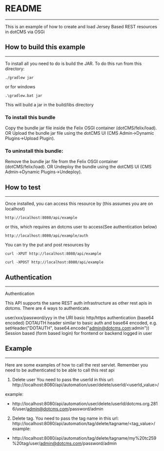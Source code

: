 
# README
----
This is an example of how to create and load Jersey Based REST resources in dotCMS via OSGi 


## How to build this example
----

To install all you need to do is build the JAR. To do this run from this directory:

`./gradlew jar`

or for windows

`.\gradlew.bat jar`

This will build a jar in the build/libs directory

### To install this bundle

Copy the bundle jar file inside the Felix OSGI container (dotCMS/felix/load).
        OR
Upload the bundle jar file using the dotCMS UI (CMS Admin->Dynamic Plugins->Upload Plugin).

### To uninstall this bundle:

Remove the bundle jar file from the Felix OSGI container (dotCMS/felix/load).
        OR
Undeploy the bundle using the dotCMS UI (CMS Admin->Dynamic Plugins->Undeploy).



## How to test
----

Once installed, you can access this resource by (this assumes you are on localhost)

`http://localhost:8080/api/example`

or this, which requires an dotcms user to access(See authentication below)

`http://localhost:8080/api/example/auth`


You can try the put and post resources by

`curl -XPUT http://localhost:8080/api/example`

`curl -XPOST http://localhost:8080/api/example`




## Authentication
----
Authentication

This API supports the same REST auth infrastructure as other rest apis in dotcms. There are 4 ways to authenticate.

user/xxx/password/yyy in the URI
basic http/https authentication (base64 encoded)
DOTAUTH header similar to basic auth and base64 encoded, e.g. setHeader("DOTAUTH", base64.encode("admin@dotcms.com:admin"))
Session based (form based login) for frontend or backend logged in user

## Example
----

Here are some examples of how to call the rest servlet. Remember you need to be authenticated to be able to call this rest api

1. Delete user 
You need to pass the userId in this url: http://localhost:8080/api/automation/user/delete/userId/<userId_value>/  

example:
* http://localhost:8080/api/automation/user/delete/userId/dotcms.org.2816/user/admin@dotcms.com/password/admin

2. Delete tag. 
You need to pass the tag name in this url: http://localhost:8080/api/automation/tag/delete/tagname/<tag_value>/
example:
* http://localhost:8080/api/automation/tag/delete/tagname/my%20tc259%20tag/user/admin@dotcms.com/password/admin

